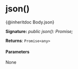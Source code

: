 # json()

{@inheritdoc Body.json}

**Signature:** _public json(): Promise<any>;_

**Returns**: `Promise<any>`



#### Parameters
None

